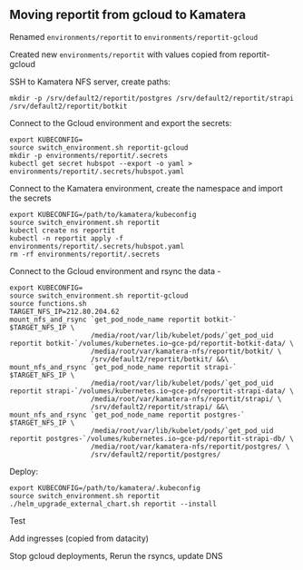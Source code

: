 ## Moving reportit from gcloud to Kamatera

Renamed `environments/reportit` to `environments/reportit-gcloud`

Created new `environments/reportit` with values copied from reportit-gcloud

SSH to Kamatera NFS server, create paths:

```
mkdir -p /srv/default2/reportit/postgres /srv/default2/reportit/strapi /srv/default2/reportit/botkit
```

Connect to the Gcloud environment and export the secrets:

```
export KUBECONFIG=
source switch_environment.sh reportit-gcloud
mkdir -p environments/reportit/.secrets
kubectl get secret hubspot --export -o yaml > environments/reportit/.secrets/hubspot.yaml
```

Connect to the Kamatera environment, create the namespace and import the secrets

```
export KUBECONFIG=/path/to/kamatera/kubeconfig
source switch_environment.sh reportit
kubectl create ns reportit
kubectl -n reportit apply -f environments/reportit/.secrets/hubspot.yaml
rm -rf environments/reportit/.secrets
```

Connect to the Gcloud environment and rsync the data -

```
export KUBECONFIG=
source switch_environment.sh reportit-gcloud
source functions.sh
TARGET_NFS_IP=212.80.204.62
mount_nfs_and_rsync `get_pod_node_name reportit botkit-` $TARGET_NFS_IP \
                    /media/root/var/lib/kubelet/pods/`get_pod_uid reportit botkit-`/volumes/kubernetes.io~gce-pd/reportit-botkit-data/ \
                    /media/root/var/kamatera-nfs/reportit/botkit/ \
                    /srv/default2/reportit/botkit/ &&\
mount_nfs_and_rsync `get_pod_node_name reportit strapi-` $TARGET_NFS_IP \
                    /media/root/var/lib/kubelet/pods/`get_pod_uid reportit strapi-`/volumes/kubernetes.io~gce-pd/reportit-strapi-data/ \
                    /media/root/var/kamatera-nfs/reportit/strapi/ \
                    /srv/default2/reportit/strapi/ &&\
mount_nfs_and_rsync `get_pod_node_name reportit postgres-` $TARGET_NFS_IP \
                    /media/root/var/lib/kubelet/pods/`get_pod_uid reportit postgres-`/volumes/kubernetes.io~gce-pd/reportit-strapi-db/ \
                    /media/root/var/kamatera-nfs/reportit/postgres/ \
                    /srv/default2/reportit/postgres/
```

Deploy:

```
export KUBECONFIG=/path/to/kamatera/.kubeconfig
source switch_environment.sh reportit
./helm_upgrade_external_chart.sh reportit --install
```

Test

Add ingresses (copied from datacity)

Stop gcloud deployments, Rerun the rsyncs, update DNS

